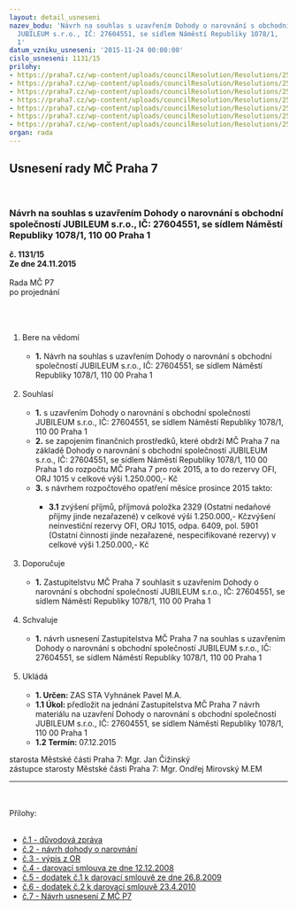 ```yaml
---
layout: detail_usneseni
nazev_bodu: 'Návrh na souhlas s uzavřením Dohody o narovnání s obchodní společností
  JUBILEUM s.r.o., IČ: 27604551, se sídlem Náměstí Republiky 1078/1,      110 00 Praha
  1'
datum_vzniku_usneseni: '2015-11-24 00:00:00'
cislo_usneseni: 1131/15
prilohy:
- https://praha7.cz/wp-content/uploads/councilResolution/Resolutions/25718/1131_15_pril1.doc
- https://praha7.cz/wp-content/uploads/councilResolution/Resolutions/25718/76-15-jubileum_dohoda_o_narovn%c3%a1n%c3%ad.doc
- https://praha7.cz/wp-content/uploads/councilResolution/Resolutions/25718/76-15-vypis_or.pdf
- https://praha7.cz/wp-content/uploads/councilResolution/Resolutions/25718/76-15-darovac%c3%ad_smlouva.pdf
- https://praha7.cz/wp-content/uploads/councilResolution/Resolutions/25718/76-15-dodatek_%c4%8d.1.pdf
- https://praha7.cz/wp-content/uploads/councilResolution/Resolutions/25718/76-15-dodatek_%c4%8d.2.pdf
- https://praha7.cz/wp-content/uploads/councilResolution/Resolutions/25718/76-15-zm%c4%8d_071215_dohoda.doc
organ: rada
---
```

<div id="ucUsn_pList" class="usn">
	<span><h2>Usnesení rady MČ Praha 7 </h2>
<br></span><div class="standBody">
<span><h3>Návrh na souhlas s uzavřením Dohody o narovnání s obchodní společností JUBILEUM s.r.o., IČ: 27604551, se sídlem Náměstí Republiky 1078/1,      110 00 Praha 1</h3></span><div class="center">
		<strong>č. 1131/15</strong><br>
	</div>
<div class="center">
		<strong>Ze dne 24.11.2015</strong><br><br>
	</div>Rada MČ P7<br>po projednání<br><br><br><ol>
<br><li>Bere na vědomí <br><ul>
<br><li>
<strong>1.</strong> Návrh na souhlas s uzavřením Dohody o narovnání s obchodní společností JUBILEUM s.r.o., IČ: 27604551, se sídlem Náměstí Republiky 1078/1, 110 00 Praha 1</li>
</ul>
<br>
</li>
<li>Souhlasí <br><ul>
<br><li>
<strong>1.</strong> s uzavřením Dohody o narovnání s obchodní společností JUBILEUM s.r.o., IČ: 27604551, se sídlem Náměstí Republiky 1078/1, 110 00 Praha 1 <br>
</li>
<li>
<strong>2.</strong> se zapojením finančních prostředků, které obdrží MČ Praha 7 na základě Dohody o narovnání s obchodní společností JUBILEUM s.r.o., IČ: 27604551, se sídlem Náměstí Republiky 1078/1, 110 00 Praha 1 do rozpočtu MČ Praha 7 pro rok 2015, a to do rezervy OFI, ORJ 1015 v celkové výši 1.250.000,- Kč <br>
</li>
<li>
<strong>3.</strong> s návrhem rozpočtového opatření měsíce prosince 2015 takto: <br><ul>
<br><li>
<strong>3.1</strong> zvýšení příjmů, příjmová položka 2329 (Ostatní nedaňové příjmy jinde nezařazené) v celkové výši 1.250.000,- Kčzvýšení neinvestiční rezervy OFI, ORJ 1015, odpa. 6409, pol. 5901 (Ostatní činnosti jinde nezařazené, nespecifikované rezervy) v celkové výši 1.250.000,- Kč</li>
</ul>
</li>
</ul>
<br>
</li>
<li>Doporučuje <br><ul>
<br><li>
<strong>1.</strong> Zastupitelstvu MČ Praha 7 souhlasit s uzavřením Dohody o narovnání s obchodní společností JUBILEUM s.r.o., IČ: 27604551, se sídlem Náměstí Republiky 1078/1, 110 00 Praha 1 </li>
</ul>
<br>
</li>
<li>Schvaluje <br><ul>
<br><li>
<strong>1.</strong> návrh usnesení Zastupitelstva MČ Praha 7 na souhlas s uzavřením Dohody o narovnání s obchodní společností JUBILEUM s.r.o., IČ: 27604551, se sídlem Náměstí Republiky 1078/1, 110 00 Praha 1 </li>
</ul>
<br>
</li>
<li>Ukládá <br><ul>
<br><li>
<strong>1. Určen: </strong>ZAS STA Vyhnánek Pavel M.A. <br>
</li>
<li>
<strong>1.1 Úkol: </strong>předložit na jednání Zastupitelstva MČ Praha 7 návrh materiálu na uzavření Dohody o narovnání s obchodní společností JUBILEUM s.r.o., IČ: 27604551, se sídlem Náměstí Republiky 1078/1, 110 00 Praha 1 <br>
</li>
<li>
<strong>1.2 Termín: </strong>07.12.2015</li>
</ul>
</li>
</ol>starosta Městské části Praha 7: Mgr. Jan Čižinský<br>zástupce starosty Městské části Praha 7: Mgr. Ondřej Mirovský M.EM <br><hr>
<br><br>Přílohy: <br><ul>
<br><li>
<a href="/zdroj.aspx?typ=4&amp;Id=68514&amp;sh=-840031755" target="_blank" title="Odkaz na soubor - 24,5 kB - nové okno">č.1 - důvodová zpráva </a><br>
</li>
<li>
<a href="/zdroj.aspx?typ=4&amp;id=68493&amp;sh=7594101" target="_blank" title="Odkaz na soubor - 43,5 kB - nové okno">č.2 - návrh dohody o narovnání</a> <br>
</li>
<li>
<a href="/zdroj.aspx?typ=4&amp;id=68494&amp;sh=7632021" target="_blank" title="Odkaz na soubor - 57,3 kB - nové okno">č.3 - výpis z OR</a> <br>
</li>
<li>
<a href="/zdroj.aspx?typ=4&amp;id=68495&amp;sh=7665845" target="_blank" title="Odkaz na soubor - 95,4 kB - nové okno">č.4 - darovací smlouva ze dne 12.12.2008</a> <br>
</li>
<li>
<a href="/zdroj.aspx?typ=4&amp;id=68496&amp;sh=7769301" target="_blank" title="Odkaz na soubor - 86,4 kB - nové okno">č.5 - dodatek č.1 k darovací smlouvě ze dne 26.8.2009</a> <br>
</li>
<li>
<a href="/zdroj.aspx?typ=4&amp;id=68497&amp;sh=7729397" target="_blank" title="Odkaz na soubor - 71,9 kB - nové okno">č.6 - dodatek č.2 k darovací smlouvě 23.4.2010</a> <br>
</li>
<li><a href="/zdroj.aspx?typ=4&amp;id=68498&amp;sh=8260373" target="_blank" title="Odkaz na soubor - 76,5 kB - nové okno">č.7 - Návrh usnesení Z MČ P7 </a></li>
</ul>
</div>
</div>